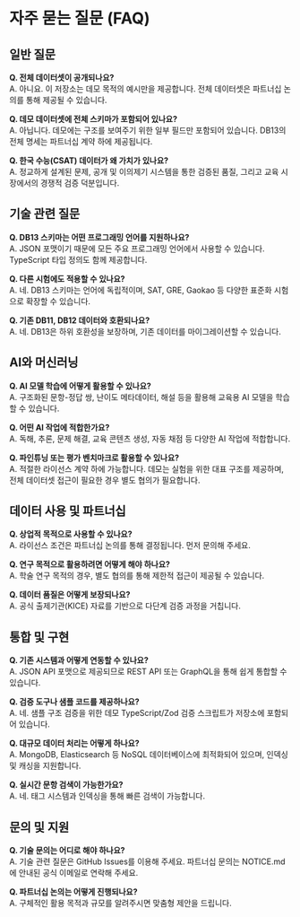 # 자주 묻는 질문 (FAQ)

## 일반 질문

**Q. 전체 데이터셋이 공개되나요?**  
A. 아니요. 이 저장소는 데모 목적의 예시만을 제공합니다. 전체 데이터셋은 파트너십 논의를 통해 제공될 수 있습니다.

**Q. 데모 데이터셋에 전체 스키마가 포함되어 있나요?**  
A. 아닙니다. 데모에는 구조를 보여주기 위한 일부 필드만 포함되어 있습니다. DB13의 전체 명세는 파트너십 계약 하에 제공됩니다.

**Q. 한국 수능(CSAT) 데이터가 왜 가치가 있나요?**  
A. 정교하게 설계된 문제, 공개 및 이의제기 시스템을 통한 검증된 품질, 그리고 교육 시장에서의 경쟁적 검증 덕분입니다.

## 기술 관련 질문

**Q. DB13 스키마는 어떤 프로그래밍 언어를 지원하나요?**  
A. JSON 포맷이기 때문에 모든 주요 프로그래밍 언어에서 사용할 수 있습니다. TypeScript 타입 정의도 함께 제공합니다.

**Q. 다른 시험에도 적용할 수 있나요?**  
A. 네. DB13 스키마는 언어에 독립적이며, SAT, GRE, Gaokao 등 다양한 표준화 시험으로 확장할 수 있습니다.

**Q. 기존 DB11, DB12 데이터와 호환되나요?**  
A. 네. DB13은 하위 호환성을 보장하며, 기존 데이터를 마이그레이션할 수 있습니다.

## AI와 머신러닝

**Q. AI 모델 학습에 어떻게 활용할 수 있나요?**  
A. 구조화된 문항-정답 쌍, 난이도 메타데이터, 해설 등을 활용해 교육용 AI 모델을 학습할 수 있습니다.

**Q. 어떤 AI 작업에 적합한가요?**  
A. 독해, 추론, 문제 해결, 교육 콘텐츠 생성, 자동 채점 등 다양한 AI 작업에 적합합니다.

**Q. 파인튜닝 또는 평가 벤치마크로 활용할 수 있나요?**  
A. 적절한 라이선스 계약 하에 가능합니다. 데모는 실험을 위한 대표 구조를 제공하며, 전체 데이터셋 접근이 필요한 경우 별도 협의가 필요합니다.

## 데이터 사용 및 파트너십

**Q. 상업적 목적으로 사용할 수 있나요?**  
A. 라이선스 조건은 파트너십 논의를 통해 결정됩니다. 먼저 문의해 주세요.

**Q. 연구 목적으로 활용하려면 어떻게 해야 하나요?**  
A. 학술 연구 목적의 경우, 별도 협의를 통해 제한적 접근이 제공될 수 있습니다.

**Q. 데이터 품질은 어떻게 보장되나요?**  
A. 공식 출제기관(KICE) 자료를 기반으로 다단계 검증 과정을 거칩니다.

## 통합 및 구현

**Q. 기존 시스템과 어떻게 연동할 수 있나요?**  
A. JSON API 포맷으로 제공되므로 REST API 또는 GraphQL을 통해 쉽게 통합할 수 있습니다.

**Q. 검증 도구나 샘플 코드를 제공하나요?**  
A. 네. 샘플 구조 검증을 위한 데모 TypeScript/Zod 검증 스크립트가 저장소에 포함되어 있습니다.

**Q. 대규모 데이터 처리는 어떻게 하나요?**  
A. MongoDB, Elasticsearch 등 NoSQL 데이터베이스에 최적화되어 있으며, 인덱싱 및 캐싱을 지원합니다.

**Q. 실시간 문항 검색이 가능한가요?**  
A. 네. 태그 시스템과 인덱싱을 통해 빠른 검색이 가능합니다.

## 문의 및 지원

**Q. 기술 문의는 어디로 해야 하나요?**  
A. 기술 관련 질문은 GitHub Issues를 이용해 주세요. 파트너십 문의는 NOTICE.md에 안내된 공식 이메일로 연락해 주세요.

**Q. 파트너십 논의는 어떻게 진행되나요?**  
A. 구체적인 활용 목적과 규모를 알려주시면 맞춤형 제안을 드립니다.